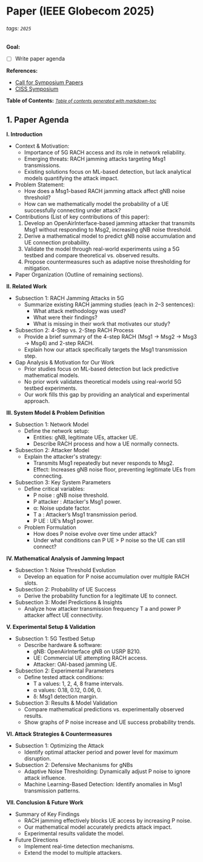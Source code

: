 # Paper (IEEE Globecom 2025)

###### tags: `2025`

**Goal:**
- [ ] Write paper agenda

**References:**
- [Call for Symposium Papers](https://globecom2025.ieee-globecom.org/call-symposium-papers)
- [CISS Symposium](https://globecom2025.ieee-globecom.org/sites/globecom2025.ieee-globecom.org/files/GC25-CFP-CISS.pdf)

**Table of Contents:**
<small><i><a href='http://ecotrust-canada.github.io/markdown-toc/'>Table of contents generated with markdown-toc</a></i></small>


## 1. Paper Agenda
<b>I. Introduction</b>
- Context & Motivation:
  - Importance of 5G RACH access and its role in network reliability.
  - Emerging threats: RACH jamming attacks targeting Msg1 transmissions.
  - Existing solutions focus on ML-based detection, but lack analytical models quantifying the attack impact.
- Problem Statement:
  - How does a Msg1-based RACH jamming attack affect gNB noise threshold?
  - How can we mathematically model the probability of a UE successfully connecting under attack?
- Contributions (List of key contributions of this paper):
  1. Develop an OpenAirInterface-based jamming attacker that transmits Msg1 without responding to Msg2, increasing gNB noise threshold.
  2. Derive a mathematical model to predict gNB noise accumulation and UE connection probability.
  3. Validate the model through real-world experiments using a 5G testbed and compare theoretical vs. observed results.
  4. Propose countermeasures such as adaptive noise thresholding for mitigation.
- Paper Organization (Outline of remaining sections).

<b>II. Related Work</b>
- Subsection 1: RACH Jamming Attacks in 5G
  - Summarize existing RACH jamming studies (each in 2–3 sentences):
    - What attack methodology was used?
    - What were their findings?
    - What is missing in their work that motivates our study?
- Subsection 2: 4-Step vs. 2-Step RACH Process
  - Provide a brief summary of the 4-step RACH (Msg1 → Msg2 → Msg3 → Msg4) and 2-step RACH.
  - Explain how our attack specifically targets the Msg1 transmission step.
- Gap Analysis & Motivation for Our Work
  - Prior studies focus on ML-based detection but lack predictive mathematical models.
  - No prior work validates theoretical models using real-world 5G testbed experiments.
  - Our work fills this gap by providing an analytical and experimental approach.

<b>III. System Model & Problem Definition</b>
- Subsection 1: Network Model
  - Define the network setup:
    - Entities: gNB, legitimate UEs, attacker UE.
    - Describe RACH process and how a UE normally connects.
- Subsection 2: Attacker Model
  - Explain the attacker's strategy:
    - Transmits Msg1 repeatedly but never responds to Msg2.
    - Effect: Increases gNB noise floor, preventing legitimate UEs from connecting.
- Subsection 3: Key System Parameters
  - Define critical variables:
    - P noise : gNB noise threshold.
    - P attacker : Attacker's Msg1 power.
    - α: Noise update factor.
    - T a : Attacker’s Msg1 transmission period.
    - P UE : UE’s Msg1 power.
  - Problem Formulation
    - How does P noise evolve over time under attack?
    - Under what conditions can P UE > P noise​ so the UE can still connect?

<b>IV. Mathematical Analysis of Jamming Impact</b>
- Subsection 1: Noise Threshold Evolution
  - Develop an equation for P noise accumulation over multiple RACH slots.
- Subsection 2: Probability of UE Success
  - Derive the probability function for a legitimate UE to connect.
- Subsection 3: Model Predictions & Insights
  - Analyze how attacker transmission frequency T a and power P attacker affect UE connectivity.

<b>V. Experimental Setup & Validation</b>
- Subsection 1: 5G Testbed Setup
  - Describe hardware & software:
    - gNB: OpenAirInterface gNB on USRP B210.
    - UE: Commercial UE attempting RACH access.
    - Attacker: OAI-based jamming UE.
- Subsection 2: Experimental Parameters
  - Define tested attack conditions:
    - T a values: 1, 2, 4, 8 frame intervals.
    - α values: 0.18, 0.12, 0.06, 0.
    - δ: Msg1 detection margin.
- Subsection 3: Results & Model Validation
  - Compare mathematical predictions vs. experimentally observed results.
  - Show graphs of P noise increase and UE success probability trends.

<b>VI. Attack Strategies & Countermeasures</b>
- Subsection 1: Optimizing the Attack
  - Identify optimal attacker period and power level for maximum disruption.
- Subsection 2: Defensive Mechanisms for gNBs
  - Adaptive Noise Thresholding: Dynamically adjust P noise to ignore attack influence.
  - Machine Learning-Based Detection: Identify anomalies in Msg1 transmission patterns.

<b>VII. Conclusion & Future Work</b>
- Summary of Key Findings
  - RACH jamming effectively blocks UE access by increasing P noise.
  - Our mathematical model accurately predicts attack impact.
  - Experimental results validate the model.
- Future Directions
  - Implement real-time detection mechanisms.
  - Extend the model to multiple attackers.


